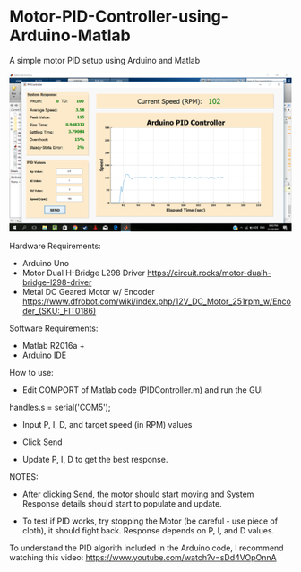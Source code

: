 # Motor-PID-Controller-using-Arduino-Matlab
A simple motor PID setup using Arduino and Matlab

![alt text](https://github.com/jpodavalos/Motor-PID-Controller-using-Arduino-Matlab/raw/master/images/sample_gui1.png)

Hardware Requirements:
* Arduino Uno
* Motor Dual H-Bridge L298 Driver https://circuit.rocks/motor-dualh-bridge-l298-driver
* Metal DC Geared Motor w/ Encoder https://www.dfrobot.com/wiki/index.php/12V_DC_Motor_251rpm_w/Encoder_(SKU:_FIT0186)

Software Requirements:
* Matlab R2016a +
* Arduino IDE


How to use:
* Edit COMPORT of Matlab code (PIDController.m) and run the GUI

handles.s = serial('COM5');

* Input P, I, D, and target speed (in RPM) values

* Click Send 

* Update P, I, D to get the best response.

NOTES:

* After clicking Send, the motor should start moving and System Response details should start to populate and update.

* To test if PID works, try stopping the Motor (be careful - use piece of cloth), it should fight back. Response depends on P, I, and D values.


To understand the PID algorith included in the Arduino code, I recommend watching this video: https://www.youtube.com/watch?v=sDd4VOpOnnA

